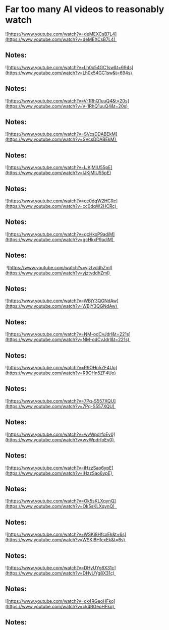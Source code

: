 # Far too many AI videos to reasonably watch

![https://www.youtube.com/watch?v=deMEXCsB7L4](https://www.youtube.com/watch?v=deMEXCsB7L4) 

## Notes:




![https://www.youtube.com/watch?v=Lh0x54GC1sw&t=694s](https://www.youtube.com/watch?v=Lh0x54GC1sw&t=694s) 

## Notes:




![https://www.youtube.com/watch?v=V-1RhQ1uuQ4&t=20s](https://www.youtube.com/watch?v=V-1RhQ1uuQ4&t=20s)   

## Notes:




![https://www.youtube.com/watch?v=SVcsDDABEkM](https://www.youtube.com/watch?v=SVcsDDABEkM)   

## Notes:



  

  

![https://www.youtube.com/watch?v=IJKjMIU55pE](https://www.youtube.com/watch?v=IJKjMIU55pE)  

## Notes:




  

![https://www.youtube.com/watch?v=cc0dqW2HCRc](https://www.youtube.com/watch?v=cc0dqW2HCRc)   

## Notes:




![https://www.youtube.com/watch?v=gcHkxP9adiM](https://www.youtube.com/watch?v=gcHkxP9adiM)   

## Notes:



  

 ![https://www.youtube.com/watch?v=yjztvddhZmI](https://www.youtube.com/watch?v=yjztvddhZmI)   
## Notes:





  

![https://www.youtube.com/watch?v=WBjY3QGNdAw](https://www.youtube.com/watch?v=WBjY3QGNdAw)   

## Notes:




![https://www.youtube.com/watch?v=NM-odCvJdrI&t=221s](https://www.youtube.com/watch?v=NM-odCvJdrI&t=221s)   
## Notes:




![https://www.youtube.com/watch?v=R9OHn5ZF4Uo](https://www.youtube.com/watch?v=R9OHn5ZF4Uo)   

## Notes:




![https://www.youtube.com/watch?v=7Pq-S557XQU](https://www.youtube.com/watch?v=7Pq-S557XQU)   
## Notes:




![https://www.youtube.com/watch?v=wvWpdrfoEv0](https://www.youtube.com/watch?v=wvWpdrfoEv0)   
## Notes:





![https://www.youtube.com/watch?v=iHzzSao6ypE](https://www.youtube.com/watch?v=iHzzSao6ypE)   
## Notes:




  

![https://www.youtube.com/watch?v=Ok5sKLXqynQ](https://www.youtube.com/watch?v=Ok5sKLXqynQ)    

## Notes:




![https://www.youtube.com/watch?v=WSKi8HfcxEk&t=6s](https://www.youtube.com/watch?v=WSKi8HfcxEk&t=6s)   

## Notes:




![https://www.youtube.com/watch?v=DHyUYg8X31c](https://www.youtube.com/watch?v=DHyUYg8X31c)   
## Notes:





![https://www.youtube.com/watch?v=ck4RGeoHFko](https://www.youtube.com/watch?v=ck4RGeoHFko)   
## Notes:



